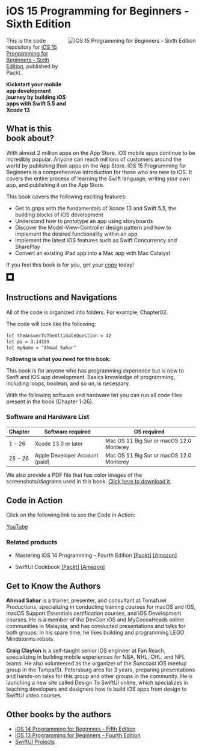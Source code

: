 # iOS 15 Programming for Beginners - Sixth Edition

<a href="https://www.packtpub.com/product/ios-15-programming-for-beginners-sixth-edition/9781801811248?utm_source=github&utm_medium=repository&utm_campaign=9781801811248"><img src="https://static.packt-cdn.com/products/9781801811248/cover/smaller" alt="iOS 15 Programming for Beginners - Sixth Edition" height="256px" align="right"></a>

This is the code repository for [iOS 15 Programming for Beginners - Sixth Edition](https://www.packtpub.com/product/ios-15-programming-for-beginners-sixth-edition/9781801811248?utm_source=github&utm_medium=repository&utm_campaign=9781801811248), published by Packt.

**Kickstart your mobile app development journey by building iOS apps with Swift 5.5 and Xcode 13**

## What is this book about?
With almost 2 million apps on the App Store, iOS mobile apps continue to be incredibly popular. Anyone can reach millions of customers around the world by publishing their apps on the App Store. iOS 15 Programming for Beginners is a comprehensive introduction for those who are new to iOS. It covers the entire process of learning the Swift language, writing your own app, and publishing it on the App Store.

This book covers the following exciting features: 
* Get to grips with the fundamentals of Xcode 13 and Swift 5.5, the building blocks of iOS development
* Understand how to prototype an app using storyboards
* Discover the Model-View-Controller design pattern and how to implement the desired functionality within an app
* Implement the latest iOS features such as Swift Concurrency and SharePlay
* Convert an existing iPad app into a Mac app with Mac Catalyst

If you feel this book is for you, get your [copy](https://www.amazon.com/dp/1801811245) today!

<a href="https://www.packtpub.com/?utm_source=github&utm_medium=banner&utm_campaign=GitHubBanner"><img src="https://raw.githubusercontent.com/PacktPublishing/GitHub/master/GitHub.png" 
alt="https://www.packtpub.com/" border="5" /></a>


## Instructions and Navigations
All of the code is organized into folders. For example, Chapter02.

The code will look like the following:
```
let theAnswerToTheUltimateQuestion = 42
let pi = 3.14159
let myName = "Ahmad Sahar"
```

**Following is what you need for this book:**

This book is for anyone who has programming experience but is new to Swift and iOS app development. Basics knowledge of programming, including loops, boolean, and so on, is necessary.

With the following software and hardware list you can run all code files present in the book (Chapter 1-26).

### Software and Hardware List

| Chapter  | Software required                   | OS required                              |
| -------- | ------------------------------------| -----------------------------------------|
| 1 - 26   | Xcode 13.0 or later                 | Mac OS 11 Big Sur or macOS 12.0 Monterey |
| 25 - 26  | Apple Developer Account (paid)      | Mac OS 11 Big Sur or macOS 12.0 Monterey |


We also provide a PDF file that has color images of the screenshots/diagrams used in this book. [Click here to download it](https://static.packt-cdn.com/downloads/9781801811248_ColorImages.pdf).

## Code in Action

Click on the following link to see the Code in Action:

[YouTube](https://bit.ly/3kdYBGc)

### Related products <Other books you may enjoy>
* Mastering iOS 14 Programming - Fourth Edition [[Packt]](https://www.packtpub.com/free-ebook/mastering-ios-14-programming-fourth-edition/9781838822842?utm_source=github&utm_medium=repository&utm_campaign=9781838822842) [[Amazon]](https://www.amazon.com/dp/1838822844)

* SwiftUI Cookbook [[Packt]](https://www.packtpub.com/product/swiftui-cookbook/9781838981860?utm_source=github&utm_medium=repository&utm_campaign=9781838981860) [[Amazon]](https://www.amazon.com/dp/1838981861)

## Get to Know the Authors
**Ahmad Sahar**
is a trainer, presenter, and consultant at Tomafuwi Productions, specializing in conducting training courses for macOS and iOS, macOS Support Essentials certification courses, and iOS Development courses. He is a member of the DevCon iOS and MyCocoaHeads online communities in Malaysia, and has conducted presentations and talks for both groups. In his spare time, he likes building and programming LEGO Mindstorms robots.

**Craig Clayton**
is a self-taught senior iOS engineer at Fan Reach, specializing in building mobile experiences for NBA, NHL, CHL, and NFL teams. He also volunteered as the organizer of the Suncoast iOS meetup group in the Tampa/St. Petersburg area for 3 years, preparing presentations and hands-on talks for this group and other groups in the community. He is launching a new site called Design To SwiftUI online, which specializes in teaching developers and designers how to build iOS apps from design to SwiftUI video courses.


## Other books by the authors
* [iOS 14 Programming for Beginners - Fifth Edition](https://www.packtpub.com/product/ios-14-programming-for-beginners-fifth-edition/9781800209749?utm_source=github&utm_medium=repository&utm_campaign=9781800209749)
* [iOS 13 Programming for Beginners - Fourth Edition](https://www.packtpub.com/product/ios-13-programming-for-beginners-fourth-edition/9781838821906?utm_source=github&utm_medium=repository&utm_campaign=9781838821906) 
* [SwiftUI Projects](https://www.packtpub.com/product/swiftui-projects/9781839214660?utm_source=github&utm_medium=repository&utm_campaign=9781839214660)

